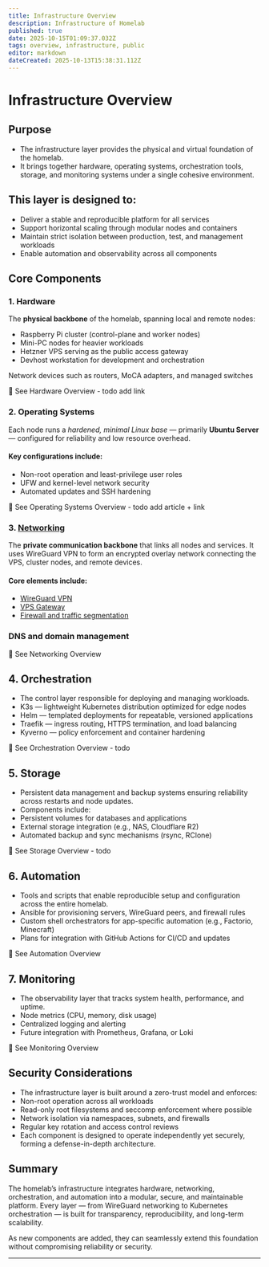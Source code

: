 ```yaml
---
title: Infrastructure Overview
description: Infrastructure of Homelab 
published: true
date: 2025-10-15T01:09:37.032Z
tags: overview, infrastructure, public
editor: markdown
dateCreated: 2025-10-13T15:38:31.112Z
---
```


# Infrastructure Overview

## Purpose

* The infrastructure layer provides the physical and virtual foundation of the homelab.
* It brings together hardware, operating systems, orchestration tools, storage, and monitoring systems under a single cohesive environment.

## This layer is designed to:
* Deliver a stable and reproducible platform for all services
* Support horizontal scaling through modular nodes and containers
* Maintain strict isolation between production, test, and management workloads
* Enable automation and observability across all components

## Core Components
### 1. Hardware
The **physical backbone** of the homelab, spanning local and remote nodes:

* Raspberry Pi cluster (control-plane and worker nodes)
* Mini-PC nodes for heavier workloads
* Hetzner VPS serving as the public access gateway
* Devhost workstation for development and orchestration

Network devices such as routers, MoCA adapters, and managed switches

🔗 See Hardware Overview - todo add link

### 2. Operating Systems

Each node runs a *hardened, minimal Linux base* — primarily **Ubuntu Server** — configured for reliability and low resource overhead.

#### Key configurations include:
* Non-root operation and least-privilege user roles
* UFW and kernel-level network security
* Automated updates and SSH hardening

🔗 See Operating Systems Overview - todo add article + link

### 3. [Networking](/public/infrastructure/networking)

The **private communication backbone** that links all nodes and services.
It uses WireGuard VPN to form an encrypted overlay network connecting the VPS, cluster nodes, and remote devices.

#### Core elements include:
* [WireGuard VPN](./infrastructure/networking/wireguard)
* [VPS Gateway](./infrastructure/networking/vps)
* [Firewall and traffic segmentation](./infrastructure/networking/firewall)

### DNS and domain management

🔗 See Networking Overview

## 4. Orchestration
* The control layer responsible for deploying and managing workloads.
* K3s — lightweight Kubernetes distribution optimized for edge nodes
* Helm — templated deployments for repeatable, versioned applications
* Traefik — ingress routing, HTTPS termination, and load balancing
* Kyverno — policy enforcement and container hardening

🔗 See Orchestration Overview - todo

## 5. Storage
* Persistent data management and backup systems ensuring reliability across restarts and node updates.
* Components include:
* Persistent volumes for databases and applications
* External storage integration (e.g., NAS, Cloudflare R2)
* Automated backup and sync mechanisms (rsync, RClone)

🔗 See Storage Overview - todo

## 6. Automation
* Tools and scripts that enable reproducible setup and configuration across the entire homelab.
* Ansible for provisioning servers, WireGuard peers, and firewall rules
* Custom shell orchestrators for app-specific automation (e.g., Factorio, Minecraft)
* Plans for integration with GitHub Actions for CI/CD and updates

🔗 See Automation Overview

## 7. Monitoring
* The observability layer that tracks system health, performance, and uptime.
* Node metrics (CPU, memory, disk usage)
* Centralized logging and alerting
* Future integration with Prometheus, Grafana, or Loki

🔗 See Monitoring Overview

## Security Considerations
* The infrastructure layer is built around a zero-trust model and enforces:
* Non-root operation across all workloads
* Read-only root filesystems and seccomp enforcement where possible
* Network isolation via namespaces, subnets, and firewalls
* Regular key rotation and access control reviews
* Each component is designed to operate independently yet securely, forming a defense-in-depth architecture.

## Summary

The homelab’s infrastructure integrates hardware, networking, orchestration, and automation into a modular, secure, and maintainable platform.
Every layer — from WireGuard networking to Kubernetes orchestration — is built for transparency, reproducibility, and long-term scalability.

As new components are added, they can seamlessly extend this foundation without compromising reliability or security.

---